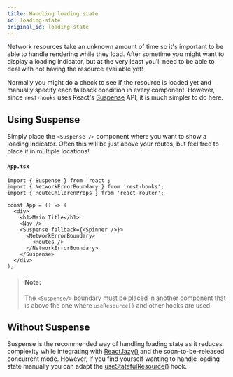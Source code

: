 ```yaml
---
title: Handling loading state
id: loading-state
original_id: loading-state
---
```


Network resources take an unknown amount of time so it's important to be able
to handle rendering while they load. After sometime you might want to display
a loading indicator, but at the very least you'll need to be able to deal with
not having the resource available yet!

Normally you might do a check to see if the resource is loaded yet and manually
specify each fallback condition in every component. However, since `rest-hooks`
uses React's [Suspense](https://www.youtube.com/watch?v=ByBPyMBTzM0) API, it is much simpler to do here.

## Using Suspense

Simply place the `<Suspense />` component where you want to show a loading
indicator. Often this will be just above your routes; but feel free to place
it in multiple locations!

#### `App.tsx`

```tsx
import { Suspense } from 'react';
import { NetworkErrorBoundary } from 'rest-hooks';
import { RouteChildrenProps } from 'react-router';

const App = () => (
  <div>
    <h1>Main Title</h1>
    <Nav />
    <Suspense fallback={<Spinner />}>
      <NetworkErrorBoundary>
        <Routes />
      </NetworkErrorBoundary>
    </Suspense>
  </div>
);
```

> #### Note:
>
> The `<Suspense/>` boundary must be placed in another component that is above the one
> where `useResource()` and other hooks are used.


## Without Suspense

Suspense is the recommended way of handling loading state as it reduces complexity
while integrating with [React.lazy()](https://reactjs.org/docs/code-splitting.html#reactlazy)
and the soon-to-be-released concurrent mode. However, if you find yourself wanting to handle
loading state manually you can adapt the [useStatefulResource()](./no-suspense.md) hook.
